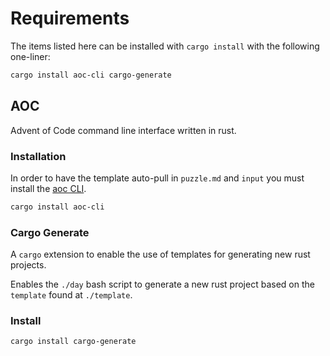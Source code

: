 # Requirements

The items listed here can be installed with `cargo install` with the following one-liner:

```sh
cargo install aoc-cli cargo-generate
```

## AOC

Advent of Code command line interface written in rust.

### Installation

In order to have the template auto-pull in `puzzle.md` and `input` you must install the [aoc CLI](https://crates.io/crates/aoc-cli).

```sh
cargo install aoc-cli
```

### Cargo Generate

A `cargo` extension to enable the use of templates for generating new rust projects.

Enables the `./day` bash script to generate a new rust project based on the `template` found at `./template`.

### Install

```sh
cargo install cargo-generate
```